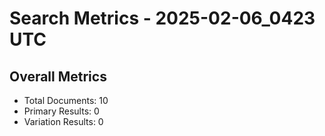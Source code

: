 # Search Metrics - 2025-02-06_0423 UTC

## Overall Metrics
- Total Documents: 10
- Primary Results: 0
- Variation Results: 0
